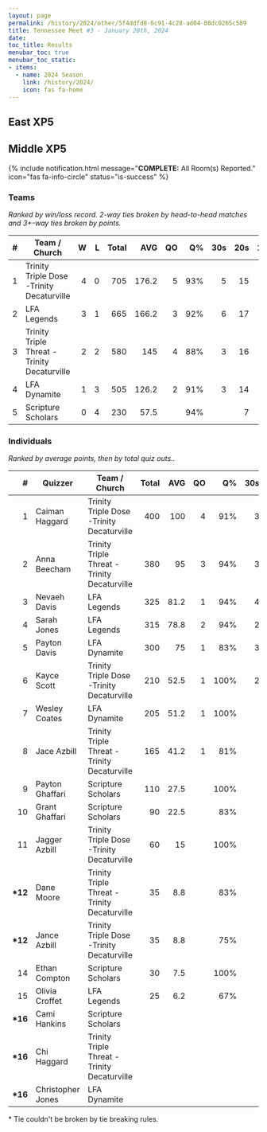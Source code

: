 ```yaml
---
layout: page
permalink: /history/2024/other/5f4ddfd8-6c91-4c28-ad04-08dc0265c589
title: Tennessee Meet #3 - January 20th, 2024
date: 
toc_title: Results
menubar_toc: true
menubar_toc_static:
- items:
  - name: 2024 Season
    link: /history/2024/
    icon: fas fa-home
---
```



## East XP5

## Middle XP5

{% include notification.html
   message="<b>COMPLETE:</b> All Room(s) Reported."
   icon="fas fa-info-circle"
   status="is-success" %}


### Teams

*Ranked by win/loss record. 2-way ties broken by head-to-head matches and 3+-way ties broken by points.*

| # | Team / Church | W | L | Total | AVG | QO | Q% | 30s | 20s | 10s |
|--:|---|--:|--:|--:|--:|--:|--:|--:|--:|--:|
| 1 | Trinity Triple Dose -Trinity Decaturville | 4 | 0 | 705 | 176.2 | 5 | 93% | 5 | 15 | 18 |
| 2 | LFA Legends | 3 | 1 | 665 | 166.2 | 3 | 92% | 6 | 17 | 10 |
| 3 | Trinity Triple Threat - Trinity Decaturville | 2 | 2 | 580 | 145 | 4 | 88% | 3 | 16 | 16 |
| 4 | LFA Dynamite | 1 | 3 | 505 | 126.2 | 2 | 91% | 3 | 14 | 12 |
| 5 | Scripture Scholars | 0 | 4 | 230 | 57.5 |  | 94% |  | 7 | 10 |

### Individuals

*Ranked by average points, then by total quiz outs..*

| # | Quizzer | Team / Church | Total | AVG | QO | Q% | 30s | 20s | 10s |
|--:|---|---|--:|--:|--:|--:|--:|--:|--:|
| 1 | Caiman Haggard | Trinity Triple Dose -Trinity Decaturville | 400 | 100 | 4 | 91% | 3 | 8 | 9 |
| 2 | Anna Beecham | Trinity Triple Threat - Trinity Decaturville | 380 | 95 | 3 | 94% | 3 | 10 | 4 |
| 3 | Nevaeh Davis | LFA Legends | 325 | 81.2 | 1 | 94% | 4 | 8 | 3 |
| 4 | Sarah Jones | LFA Legends | 315 | 78.8 | 2 | 94% | 2 | 8 | 6 |
| 5 | Payton Davis | LFA Dynamite | 300 | 75 | 1 | 83% | 3 | 9 | 3 |
| 6 | Kayce Scott | Trinity Triple Dose -Trinity Decaturville | 210 | 52.5 | 1 | 100% | 2 | 4 | 5 |
| 7 | Wesley Coates | LFA Dynamite | 205 | 51.2 | 1 | 100% |  | 5 | 9 |
| 8 | Jace Azbill | Trinity Triple Threat - Trinity Decaturville | 165 | 41.2 | 1 | 81% |  | 6 | 7 |
| 9 | Payton Ghaffari | Scripture Scholars | 110 | 27.5 |  | 100% |  | 2 | 7 |
| 10 | Grant Ghaffari | Scripture Scholars | 90 | 22.5 |  | 83% |  | 5 |  |
| 11 | Jagger Azbill | Trinity Triple Dose -Trinity Decaturville | 60 | 15 |  | 100% |  | 2 | 2 |
| **\*12** | Dane Moore | Trinity Triple Threat - Trinity Decaturville | 35 | 8.8 |  | 83% |  |  | 5 |
| **\*12** | Jance Azbill | Trinity Triple Dose -Trinity Decaturville | 35 | 8.8 |  | 75% |  | 1 | 2 |
| 14 | Ethan Compton | Scripture Scholars | 30 | 7.5 |  | 100% |  |  | 3 |
| 15 | Olivia Croffet | LFA Legends | 25 | 6.2 |  | 67% |  | 1 | 1 |
| **\*16** | Cami Hankins | Scripture Scholars |  |  |  |  |  |  |  |
| **\*16** | Chi Haggard | Trinity Triple Threat - Trinity Decaturville |  |  |  |  |  |  |  |
| **\*16** | Christopher Jones | LFA Dynamite |  |  |  |  |  |  |  |

\* Tie couldn't be broken by tie breaking rules.

